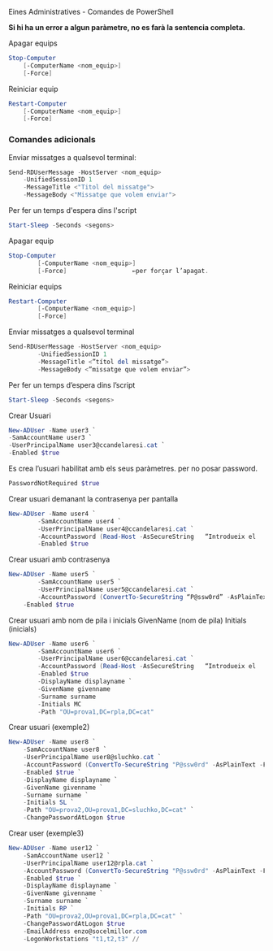 Eines Administratives - Comandes de PowerShell

**Si hi ha un error a algun paràmetre, no es farà la sentencia completa.**

Apagar equips
```powershell
Stop-Computer
	[-ComputerName <nom_equip>]
	[-Force]
```

Reiniciar equip
```powershell
Restart-Computer
	[-ComputerName <nom_equip>]
	[-Force]
```

### Comandes adicionals

Enviar missatges a qualsevol terminal:
```powershell
Send-RDUserMessage -HostServer <nom_equip>
	-UnifiedSessionID 1
	-MessageTitle <"Titol del missatge">
	-MessageBody <"Missatge que volem enviar">
```

Per fer un temps d'espera dins l'script
```powershell
Start-Sleep -Seconds <segons>
```

Apagar equip
```powershell
Stop-Computer
		[-ComputerName <nom_equip>]
		[-Force]			      ←per forçar l’apagat.
```


Reiniciar equips
```powershell
Restart-Computer
		[-ComputerName <nom_equip>]
		[-Force]
```


Enviar missatges a qualsevol terminal
```powershell
Send-RDUserMessage -HostServer <nom_equip>
		-UnifiedSessionID 1
		-MessageTitle <”títol del missatge”>
		-MessageBody <”missatge que volem enviar”>
```

Per fer un temps d’espera dins l’script
```powershell
Start-Sleep -Seconds <segons>
```


Crear Usuari
```powershell
New-ADUser -Name user3 `
-SamAccountName user3 `
-UserPrincipalName user3@ccandelaresi.cat `
-Enabled $true
```

Es crea l’usuari habilitat amb els seus paràmetres.
per no posar password.
```powershell
PasswordNotRequired $true
```

Crear usuari demanant la contrasenya per pantalla
```powershell
New-ADUser -Name user4 `
		-SamAccountName user4 `
		-UserPrincipalName user4@ccandelaresi.cat `
		-AccountPassword (Read-Host -AsSecureString   “Introdueix el   password”) `
		-Enabled $true
```


Crear usuari amb contrasenya
```powershell
New-ADUser -Name user5 `
		-SamAccountName user5 `
		-UserPrincipalName user5@ccandelaresi.cat `
		-AccountPassword (ConvertTo-SecureString “P@ssw0rd” -AsPlainText -Force) `
	-Enabled $true
```

Crear usuari amb nom de pila i inicials
GivenName (nom de pila) Initials (inicials)
```powershell
New-ADUser -Name user6 `
		-SamAccountName user6 `
		-UserPrincipalName user6@ccandelaresi.cat `
		-AccountPassword (Read-Host -AsSecureString   “Introdueix el   password”) `
		-Enabled $true
		-DisplayName displayname `
		-GivenName givenname
		-Surname surname 
		-Initials MC
		-Path "OU=prova1,DC=rpla,DC=cat"
```


Crear usuari (exemple2)
```powershell
New-ADUser -Name user8 `
    -SamAccountName user8 `
    -UserPrincipalName user8@sluchko.cat `
    -AccountPassword (ConvertTo-SecureString "P@ssw0rd" -AsPlainText -Force) `
    -Enabled $true `
    -DisplayName displayname `
    -GivenName givenname `
    -Surname surname `
    -Initials SL `
    -Path "OU=prova2,OU=prova1,DC=sluchko,DC=cat" `
    -ChangePasswordAtLogon $true
```


Crear user (exemple3)
```powershell
New-ADUser -Name user12 `
    -SamAccountName user12 `
    -UserPrincipalName user12@rpla.cat `
    -AccountPassword (ConvertTo-SecureString "P@ssw0rd" -AsPlainText -Force) `
    -Enabled $true `
    -DisplayName displayname `
    -GivenName givenname `
    -Surname surname `
    -Initials RP `
    -Path "OU=prova2,OU=prova1,DC=rpla,DC=cat" `
    -ChangePasswordAtLogon $true
    -EmailAddress enzo@socelmillor.com
    -LogonWorkstations "t1,t2,t3" // 
```

